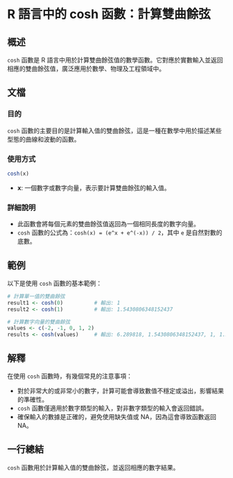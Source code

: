 <!--
Meta Description: # R 語言中的 cosh 函數：計算雙曲餘弦 ## 概述 `cosh` 函數是 R 語言中用於計算雙曲餘弦值的數學函數。它對應於實數輸入並返回相應的雙曲餘弦值，廣泛應用於數學、物理及工程領域中。 ## 文檔 ### 目的 `cosh` 函數的主要目的是計算輸入值的雙曲餘弦，這是一種在數學中用於描述...
Meta Keywords: cosh, 5430806348152437, values, 289818, 語言中的
-->

# R 語言中的 cosh 函數：計算雙曲餘弦

## 概述
`cosh` 函數是 R 語言中用於計算雙曲餘弦值的數學函數。它對應於實數輸入並返回相應的雙曲餘弦值，廣泛應用於數學、物理及工程領域中。

## 文檔
### 目的
`cosh` 函數的主要目的是計算輸入值的雙曲餘弦，這是一種在數學中用於描述某些型態的曲線和波動的函數。

### 使用方式
```R
cosh(x)
```
- **x**: 一個數字或數字向量，表示要計算雙曲餘弦的輸入值。

### 詳細說明
- 此函數會將每個元素的雙曲餘弦值返回為一個相同長度的數字向量。
- `cosh` 函數的公式為：`cosh(x) = (e^x + e^(-x)) / 2`，其中 `e` 是自然對數的底數。

## 範例
以下是使用 `cosh` 函數的基本範例：

```R
# 計算單一值的雙曲餘弦
result1 <- cosh(0)          # 輸出: 1
result2 <- cosh(1)          # 輸出: 1.5430806348152437

# 計算數字向量的雙曲餘弦
values <- c(-2, -1, 0, 1, 2)
results <- cosh(values)     # 輸出: 6.289818, 1.5430806348152437, 1, 1.5430806348152437, 6.289818
```

## 解釋
在使用 `cosh` 函數時，有幾個常見的注意事項：
- 對於非常大的或非常小的數字，計算可能會導致數值不穩定或溢出，影響結果的準確性。
- `cosh` 函數僅適用於數字類型的輸入，對非數字類型的輸入會返回錯誤。
- 確保輸入的數據是正確的，避免使用缺失值或 NA，因為這會導致函數返回 NA。

## 一行總結
`cosh` 函數用於計算輸入值的雙曲餘弦，並返回相應的數字結果。